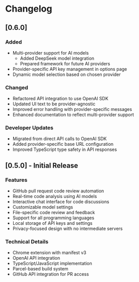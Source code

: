 # Changelog

## [0.6.0]

### Added
- Multi-provider support for AI models
  - Added DeepSeek model integration
  - Prepared framework for future AI providers
- Provider-specific API key management in options page
- Dynamic model selection based on chosen provider

### Changed
- Refactored API integration to use OpenAI SDK
- Updated UI text to be provider-agnostic
- Improved error handling with provider-specific messages
- Enhanced documentation to reflect multi-provider support

### Developer Updates
- Migrated from direct API calls to OpenAI SDK
- Added provider-specific base URL configuration
- Improved TypeScript type safety in API responses

## [0.5.0] - Initial Release

### Features
- GitHub pull request code review automation
- Real-time code analysis using AI models
- Interactive chat interface for code discussions
- Customizable model settings
- File-specific code review and feedback
- Support for all programming languages
- Local storage of API keys and settings
- Privacy-focused design with no intermediate servers

### Technical Details
- Chrome extension with manifest v3
- OpenAI API integration
- TypeScript/JavaScript implementation
- Parcel-based build system
- GitHub API integration for PR access

